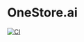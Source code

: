 # OneStore.ai

[![CI](https://github.com/oom-ai/oomstore/actions/workflows/ci.yml/badge.svg)](https://github.com/oom-ai/oomstore/actions/workflows/ci.yml)

